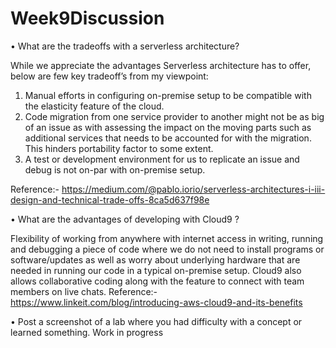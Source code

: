 # Week9Discussion

•	What are the tradeoffs with a serverless architecture?

While we appreciate the advantages Serverless architecture has to offer, below are few key tradeoff’s from my viewpoint:
1)	Manual efforts in configuring on-premise setup to be compatible with the elasticity feature of the cloud.
2)	Code migration from one service provider to another might not be as big of an issue as with assessing the impact on the moving parts such as additional services that needs to be accounted for with the migration. This hinders portability factor to some extent.
3)	A test or development environment for us to replicate an issue and debug is not on-par with on-premise setup.

Reference:- https://medium.com/@pablo.iorio/serverless-architectures-i-iii-design-and-technical-trade-offs-8ca5d637f98e

•	What are the advantages of developing with Cloud9 ?

Flexibility of working from anywhere with internet access in writing, running and debugging a piece of code where we do not need to install programs or software/updates as well as worry about underlying hardware that are needed in running our code in a typical on-premise setup. 
Cloud9 also allows collaborative coding along with the feature to connect with team members on live chats.
Reference:- https://www.linkeit.com/blog/introducing-aws-cloud9-and-its-benefits

•	Post a screenshot of a lab where you had difficulty with a concept or learned something.
Work in progress
